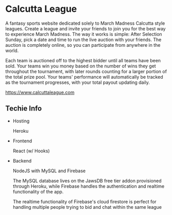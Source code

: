 # Calcutta League

A fantasy sports website dedicated solely to March Madness Calcutta style leagues.  Create a league and invite your friends to join you for the best way to experience March Madness.  The way it works is simple: After Selection Sunday, pick a date and time to run the live auction with your friends.  The auction is completely online, so you can participate from anywhere in the world.

Each team is auctioned off to the highest bidder until all teams have been sold.  Your teams win you money based on the number of wins they get throughout the tournament, with later rounds counting for a larger portion of the total prize pool.  Your teams' performance will automatically be tracked as the tournament progresses, with your total payout updating daily.

https://www.calcuttaleague.com

## Techie Info

- Hosting

  Heroku

- Frontend

  React (w/ Hooks)

- Backend

  NodeJS with MySQL and Firebase

  The MySQL database lives on the JawsDB free tier addon provisioned through Heroku, while Firebase handles the authentication and realtime functionality of the app.

  The realtime functionality of Firebase's cloud firestore is perfect for handling multiple people trying to bid and chat within the same league